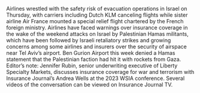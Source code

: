 Airlines wrestled with the safety risk of evacuation operations in Israel on Thursday, with carriers including Dutch KLM canceling flights while sister airline Air France mounted a special relief flight chartered by the French foreign ministry.
Airlines have faced warnings over insurance coverage in the wake of the weekend attacks on Israel by Palestinian Hamas militants, which have been followed by Israeli retaliatory strikes and growing concerns among some airlines and insurers over the security of airspace near Tel Aviv’s airport.
Ben Gurion Airport this week denied a Hamas statement that the Palestinian faction had hit it with rockets from Gaza.
Editor’s note: Jennifer Rubin, senior underwriting executive of Liberty Specialty Markets, discusses insurance coverage for war and terrorism with Insurance Journal’s Andrea Wells at the 2023 WSIA conference. Several videos of the conversation can be viewed on Insurance Journal TV.